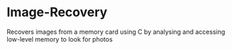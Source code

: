 # Image-Recovery

Recovers images from a memory card using C by analysing and accessing low-level memory to look for photos
